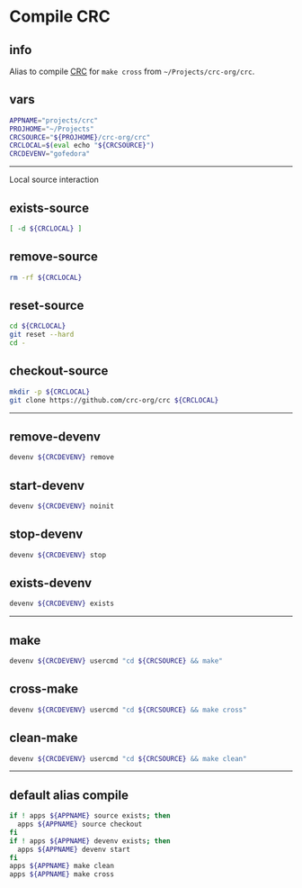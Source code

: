 # Compile CRC

## info

Alias to compile [CRC](https://github.com/crc-org/crc) for `make cross` from `~/Projects/crc-org/crc`.


## vars
```sh
APPNAME="projects/crc"
PROJHOME="~/Projects"
CRCSOURCE="${PROJHOME}/crc-org/crc"
CRCLOCAL=$(eval echo "${CRCSOURCE}")
CRCDEVENV="gofedora"
```

---

Local source interaction

## exists-source
```sh
[ -d ${CRCLOCAL} ]
```

## remove-source
```sh
rm -rf ${CRCLOCAL}
```

## reset-source
```sh
cd ${CRCLOCAL}
git reset --hard
cd -
```

## checkout-source
```sh
mkdir -p ${CRCLOCAL}
git clone https://github.com/crc-org/crc ${CRCLOCAL}
```

---

## remove-devenv
```sh
devenv ${CRCDEVENV} remove
```

## start-devenv
```sh
devenv ${CRCDEVENV} noinit
```

## stop-devenv
```sh
devenv ${CRCDEVENV} stop
```

## exists-devenv
```sh
devenv ${CRCDEVENV} exists
```

---

## make
```sh interactive
devenv ${CRCDEVENV} usercmd "cd ${CRCSOURCE} && make"
```

## cross-make
```sh interactive
devenv ${CRCDEVENV} usercmd "cd ${CRCSOURCE} && make cross"
```

## clean-make
```sh
devenv ${CRCDEVENV} usercmd "cd ${CRCSOURCE} && make clean"
```

---

## default alias compile
```sh interactive
if ! apps ${APPNAME} source exists; then
  apps ${APPNAME} source checkout
fi
if ! apps ${APPNAME} devenv exists; then
  apps ${APPNAME} devenv start
fi
apps ${APPNAME} make clean
apps ${APPNAME} make cross
```

